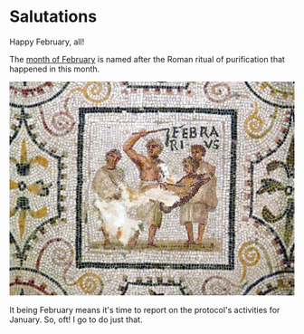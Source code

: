 # Salutations

Happy February, all!

The [month of February](https://en.wikipedia.org/wiki/February) is named after the Roman ritual of purification that happened in this month. 

![February Roman purification ritual](imgs/01-Sousse_mosaic_calendar_February-wikipedia.jpg)

It being February means it's time to report on the protocol's activities for January. So, oft! I go to do just that.
